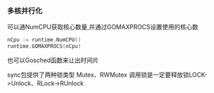 ### 多核并行化

可以通NumCPU获取核心数量,并通过GOMAXPROCS设置使用的核心数	
``` go 
nCpu := runtime.NumCPU()
runtime.GOMAXPROCS(nCpu)
```
也可以Gosched函数来让出时间片


sync包提供了两种锁类型 Mutex、RWMutex
调用锁是一定要释放锁LOCK->Unlock、RLock->RUnlock